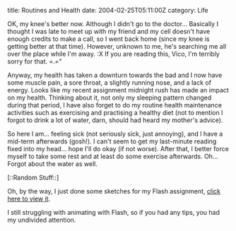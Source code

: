title: Routines and Health
date: 2004-02-25T05:11:00Z
category: Life

OK, my knee's better now. Although I didn't go to the doctor… Basically I thought I was late to meet up with my friend and my cell doesn't have enough credits to make a call, so I went back home (since my knee is getting better at that time). However, unknown to me, he's searching me all over the place while I'm away. :X If you are reading this, Vico, I'm terribly sorry for that. =.="

Anyway, my health has taken a downturn towards the bad and I now have some muscle pain, a sore throat, a slightly running nose, and a lack of energy. Looks like my recent assignment midnight rush has made an impact on my health. Thinking about it, not only my sleeping pattern changed during that period, I have also forget to do my routine health maintenance activities such as exercising and practising a healthy diet (not to mention I forgot to drink a lot of water, darn, should had heard my mother's advice).

So here I am… feeling sick (not seriously sick, just annoying), and I have a mid-term afterwards (gosh!). I can't seem to get my last-minute reading fixed into my head… hope I'll do okay (if not worse). After that, I better force myself to take some rest and at least do some exercise afterwards. Oh… Forgot about the water as well.

[::Random Stuff::]

Oh, by the way, I just done some sketches for my Flash assignment, [click here to view it](http://mywebpage.netscape.com/Felix%20Leong%207/mt/).

I still struggling with animating with Flash, so if you had any tips, you had my undivided attention.
